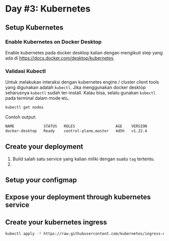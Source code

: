 # Day #3: Kubernetes

## Setup Kubernetes

### Enable Kubernetes on Docker Desktop

Enable kubernetes pada docker desktop kalian dengan mengikuti step yang ada di https://docs.docker.com/desktop/kubernetes.

### Validasi Kubectl

Untuk melakukan interaksi dengan kubernetes engine / cluster client tools yang digunakan adalah `kubectl`. Jika menggunakan docker desktop seharusnya `kubectl` sudah ter-install. Kalau bisa, selalu gunakan `kubectl` pada terminal dalam mode `WSL`.

```bash
kubectl get nodes
```

Contoh output:

```bash
NAME             STATUS   ROLES                  AGE    VERSION
docker-desktop   Ready    control-plane,master   4d5h   v1.22.4
```

## Create your deployment

1. Build salah satu service yang kalian miliki dengan suatu `tag` tertentu.
2. 

## Setup your configmap

## Expose your deployment through kubernetes service


## Create your kubernetes ingress

```bash
kubectl apply -f https://raw.githubusercontent.com/kubernetes/ingress-nginx/controller-v1.1.1/deploy/static/provider/cloud/deploy.yaml
```

